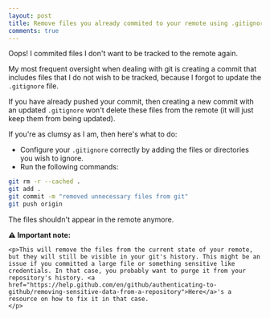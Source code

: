 ```yaml
---
layout: post
title: Remove files you already commited to your remote using .gitignore
comments: true
---
```


Oops! I commited files I don't want to be tracked to the remote again.

My most frequent oversight when dealing with git is creating a commit that includes files that I do not wish to be tracked, because I forgot to update the `.gitignore` file.

If you have already pushed your commit, then creating a new commit with an updated `.gitignore` won't delete these files from the remote (it will just keep them from being updated).

If you're as clumsy as I am, then here's what to do:

* Configure your `.gitignore` correctly by adding the files or directories you wish to ignore.
* Run the following commands:
```bash
git rm -r --cached .
git add .
git commit -m "removed unnecessary files from git"
git push origin
```

The files shouldn't appear in the remote anymore.

<div class="message">
    <strong>⚠️ Important note:</strong>

    <p>This will remove the files from the current state of your remote, but they will still be visible in your git's history. This might be an issue if you committed a large file or something sensitive like credentials. In that case, you probably want to purge it from your repository's history. <a href="https://help.github.com/en/github/authenticating-to-github/removing-sensitive-data-from-a-repository">Here</a>'s a resource on how to fix it in that case. 
    </p>
</div>
